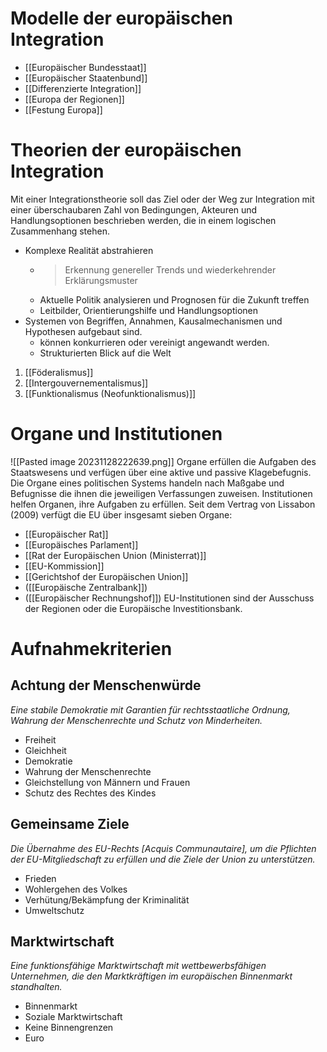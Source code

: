 

Modelle der europäischen Integration
===
- [[Europäischer Bundesstaat]]
- [[Europäischer Staatenbund]]
- [[Differenzierte Integration]]
- [[Europa der Regionen]]
- [[Festung Europa]]


Theorien der europäischen Integration
===
Mit einer Integrationstheorie soll das Ziel oder der Weg zur Integration mit einer überschaubaren Zahl von Bedingungen, Akteuren und Handlungsoptionen beschrieben werden, die in einem logischen Zusammenhang stehen.
- Komplexe Realität abstrahieren
	- > Erkennung genereller Trends und wiederkehrender Erklärungsmuster
	- Aktuelle Politik analysieren und Prognosen für die Zukunft treffen
	- Leitbilder, Orientierungshilfe und Handlungsoptionen
- Systemen von Begriffen, Annahmen, Kausalmechanismen und Hypothesen aufgebaut sind. 
	- können konkurrieren oder vereinigt angewandt werden.
	- Strukturierten Blick auf die Welt

1. [[Föderalismus]]
2. [[Intergouvernementalismus]]
3. [[Funktionalismus (Neofunktionalismus)]]


Organe und Institutionen
===
![[Pasted image 20231128222639.png]]
Organe erfüllen die Aufgaben des Staatswesens und verfügen über eine aktive und passive Klagebefugnis. Die Organe eines politischen Systems handeln nach Maßgabe und Befugnisse die ihnen die jeweiligen Verfassungen zuweisen. Institutionen helfen Organen, ihre Aufgaben zu erfüllen. Seit dem Vertrag von Lissabon (2009) verfügt die EU über insgesamt sieben Organe: 
- [[Europäischer Rat]]
- [[Europäisches Parlament]]
- [[Rat der Europäischen Union (Ministerrat)]]
- [[EU-Kommission]]
- [[Gerichtshof der Europäischen Union]]
- ([[Europäische Zentralbank]])
- ([[Europäischer Rechnungshof]])
EU-Institutionen sind der Ausschuss der Regionen oder die Europäische Investitionsbank.


Aufnahmekriterien
===

Achtung der Menschenwürde
---
_Eine stabile Demokratie mit Garantien für rechtsstaatliche Ordnung, Wahrung der Menschenrechte und Schutz von Minderheiten._
- Freiheit
- Gleichheit
- Demokratie
- Wahrung der Menschenrechte
- Gleichstellung von Männern und Frauen
- Schutz des Rechtes des Kindes

Gemeinsame Ziele
---
_Die Übernahme des EU-Rechts [Acquis Communautaire], um die Pflichten der EU-Mitgliedschaft zu erfüllen und die Ziele der Union zu unterstützen._
- Frieden
- Wohlergehen des Volkes
- Verhütung/Bekämpfung der Kriminalität
- Umweltschutz

Marktwirtschaft
---
_Eine funktionsfähige Marktwirtschaft mit wettbewerbsfähigen Unternehmen, die den Marktkräftigen im europäischen Binnenmarkt standhalten._
- Binnenmarkt
- Soziale Marktwirtschaft
- Keine Binnengrenzen
- Euro


